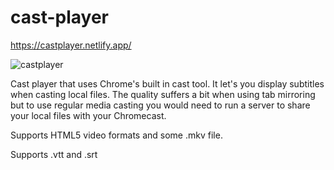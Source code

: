 # cast-player

https://castplayer.netlify.app/
  
![castplayer](https://github.com/christianohlzon/cast-player/assets/33156891/f2aadbd4-aee7-4645-be36-447701b4c970)

Cast player that uses Chrome's built in cast tool. It let's you display subtitles when casting local files. The quality suffers a bit when using tab mirroring but to use regular media casting you would need to run a server to share your local files with your Chromecast.  

Supports HTML5 video formats and some .mkv file.

Supports .vtt and .srt
